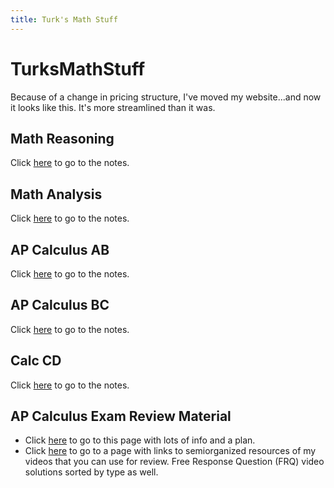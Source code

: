 ```yaml
---
title: Turk's Math Stuff
---
```

# TurksMathStuff
Because of a change in pricing structure, I've moved my website...and now it looks like this.
It's more streamlined than it was.

## Math Reasoning
Click [here](/mathreasoning.md) to go to the notes.

## Math Analysis
Click [here](/mathanalysis.md) to go to the notes.

## AP Calculus AB
Click [here](/calcab.md) to go to the notes.

## AP Calculus BC
Click [here](/calcbc.md) to go to the notes.

## Calc CD
Click [here](/calccd.md) to go to the notes.

## AP Calculus Exam Review Material
* Click [here](/apcalcreview.md) to go to this page with lots of info and a plan.
* Click [here](/apreviewvids.md) to go to a page with links to semiorganized resources of my videos that you can use for review.  Free Response Question (FRQ) video solutions sorted by type as well.
